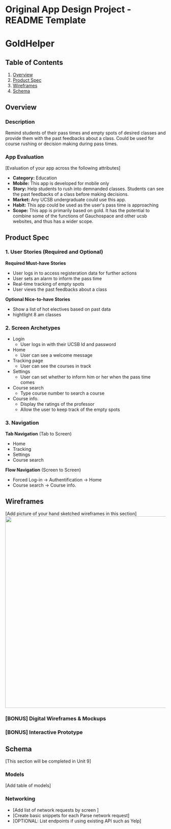 Original App Design Project - README Template
===

# GoldHelper

## Table of Contents
1. [Overview](#Overview)
1. [Product Spec](#Product-Spec)
1. [Wireframes](#Wireframes)
2. [Schema](#Schema)

## Overview
### Description
Remind students of their pass times and empty spots of desired classes and provide them with the past feedbacks about a class. Could be used for course rushing or decision making during pass times.

### App Evaluation
[Evaluation of your app across the following attributes]
- **Category:** Education
- **Mobile:** This app is developed for mobile only
- **Story:** Help students to rush into demnanded classes. Students can see the past feedbacks of a class before making decisions. 
- **Market:** Any UCSB undergraduate could use this app.
- **Habit:** This app could be used as the user's pass time is approaching
- **Scope:** This app is primarily based on gold. It has the potential to combine some of the functions of Gauchospace and other ucsb websites, and thus has a wider scope. 

## Product Spec

### 1. User Stories (Required and Optional)

**Required Must-have Stories**

* User logs in to access registeration data for further actions
* User sets an alarm to inform the pass time
* Real-time tracking of empty spots
* User views the past feedbacks about a class

**Optional Nice-to-have Stories**

* Show a list of hot electives based on past data
* hightlight 8 am classes

### 2. Screen Archetypes

* Login
   * User logs in with their UCSB Id and password
* Home
   * User can see a welcome message
* Tracking page 
   * User can see the courses in track
* Settings
   * User can set whether to inform him or her when the pass time comes
* Course search
   * Type course number to search a course
* Course info.
   * Display the ratings of the professor
   * Allow the user to keep track of the empty spots

### 3. Navigation

**Tab Navigation** (Tab to Screen)

* Home
* Tracking
* Settings
* Course search

**Flow Navigation** (Screen to Screen)

* Forced Log-in -> Authentification -> Home
* Course search -> Course info.

## Wireframes
[Add picture of your hand sketched wireframes in this section]
<img src="wireframe.url" width=600>

### [BONUS] Digital Wireframes & Mockups

### [BONUS] Interactive Prototype

## Schema 
[This section will be completed in Unit 9]
### Models
[Add table of models]
### Networking
- [Add list of network requests by screen ]
- [Create basic snippets for each Parse network request]
- [OPTIONAL: List endpoints if using existing API such as Yelp]
